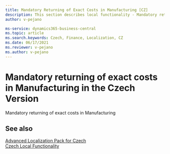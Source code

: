 ```yaml
---
title: Mandatory Returning of Exact Costs in Manufacturing [CZ]
description: This section describes local functionality - Mandatory returning of exact costs in Manufacturing in the Czech version of Business Central.
author: v-pejano

ms-service: dynamics365-business-central
ms.topic: article
ms.search.keywords: Czech, Finance, Localization, CZ
ms.date: 06/17/2021
ms.reviewer: v-pejano
ms.author: v-pejano
---
```


# Mandatory returning of exact costs in Manufacturing in the Czech Version
Mandatory returning of exact costs in Manufacturing

## See also

[Advanced Localization Pack for Czech](ui-extensions-advanced-localization-pack-cz.md)  
[Czech Local Functionality](czech-local-functionality.md)  
